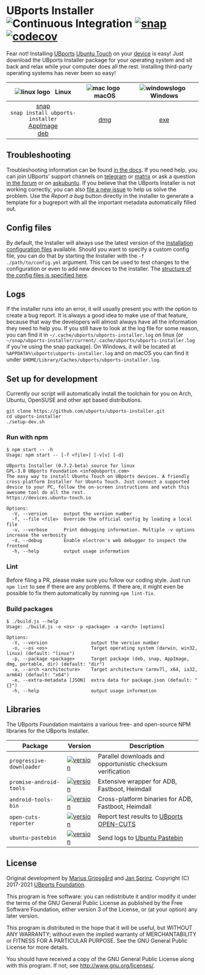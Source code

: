 # UBports Installer ![Continuous Integration](https://github.com/ubports/ubports-installer/workflows/Continuous%20Integration/badge.svg) [![snap](https://snapcraft.io//ubports-installer/badge.svg)](https://snapcraft.io/ubports-installer) [![codecov](https://codecov.io/gh/ubports/ubports-installer/branch/master/graph/badge.svg?token=cEneFUUbgt)](https://codecov.io/gh/ubports/ubports-installer/)

Fear not! Installing [UBports](https://ubports.com) [Ubuntu Touch](https://ubuntu-touch.io) on your [device](https://devices.ubuntu-touch.io) is easy! Just download the UBports Installer package for your operating system and sit back and relax while your computer does all the rest. Installing third-party operating systems has never been so easy!

| ![linux logo](https://i.ibb.co/CPq1pL9/linux.png) &nbsp; Linux | ![mac logo](https://i.ibb.co/Qn2NXq9/apple.png) &nbsp; macOS | ![windowslogo](https://i.ibb.co/RNk81kH/windows10.png) &nbsp; Windows |
|:---:|:---:|:---:|
| [snap](https://snapcraft.io/ubports-installer) <br> `snap install ubports-installer` <br> [AppImage](https://devices.ubuntu-touch.io/installer?package=appimage) <br> [deb](https://devices.ubuntu-touch.io/installer?package=deb) | [dmg](https://devices.ubuntu-touch.io/installer?package=dmg) | [exe](https://devices.ubuntu-touch.io/installer?package=exe) |

## Troubleshooting

Troubleshooting information can be found [in the docs](https://docs.ubports.com/en/latest/userguide/install.html). If you need help, you can join UBports' support channels on [telegram](https://t.me/WelcomePlus) or [matrix](https://matrix.to/#/!KwdniMNeTmClpgHkND:matrix.org?via=matrix.org&via=ubports.chat&via=disroot.org) or ask a question [in the forum](https://forums.ubports.com/) or on [askubuntu](https://askubuntu.com). If you believe that the UBports Installer is not working correctly, you can also [file a new issue](https://github.com/ubports/ubports-installer/issues/new) to help us solve the problem. Use the *Report a bug* button directly in the installer to generate a template for a bugreport with all the important metadata automatically filled out.

## Config files

By default, the Installer will always use the latest version of the [installation configuration files](https://github.com/ubports/installer-configs) available. Should you want to specify a custom config file, you can do that by starting the Installer with the `-f ./path/to/config.yml` argument. This can be used to test changes to the configuration or even to add new devices to the installer. The [structure of the config files is specified here](https://github.com/ubports/installer-configs#readme).

## Logs

If the installer runs into an error, it will usually present you with the option to create a bug report. It is always a good idea to make use of that feature, because that way the developers will almost always have all the information they need to help you. If you still have to look at the log file for some reason, you can find it in `~/.cache/ubports/ubports-installer.log` on linux (or `~/snap/ubports-installer/current/.cache/ubports/ubports-installer.log` if you're using the snap package). On Windows, it will be located at `%APPDATA%\ubports\ubports-installer.log` and on macOS you can find it under `$HOME/Library/Caches/ubports/ubports-installer.log`.

## Set up for development

Currently our script will automatically install the toolchain for you on Arch, Ubuntu, OpenSUSE and other apt based distributions.
```
git clone https://github.com/ubports/ubports-installer.git
cd ubports-installer
./setup-dev.sh
```

### Run with npm

```
$ npm start -- -h
Usage: npm start -- [-f <file>] [-v[v] [-d]

UBports Installer (0.7.2-beta) source for linux
GPL-3.0 UBports Foundation <info@ubports.com>
The easy way to install Ubuntu Touch on UBports devices. A friendly cross-platform Installer for Ubuntu Touch. Just connect a supported device to your PC, follow the on-screen instructions and watch this awesome tool do all the rest.
https://devices.ubuntu-touch.io

Options:
  -V, --version      output the version number
  -f, --file <file>  Override the official config by loading a local file
  -v, --verbose      Print debugging information. Multiple -v options increase the verbosity
  -d, --debug        Enable electron's web debugger to inspect the frontend
  -h, --help         output usage information
```

### Lint

Before filing a PR, please make sure you follow our coding style. Just run `npm lint` to see if there are any problems. If there are, it might even be possible to fix them automatically by running `npm lint-fix`.

### Build packages

```
$ ./build.js --help
Usage: ./build.js -o <os> -p <package> -a <arch> [options]

Options:
  -V, --version                output the version number
  -o, --os <os>                Target operating system (darwin, win32, linux) (default: "linux")
  -p, --package <package>      Target package (deb, snap, AppImage, dmg, portable, dir) (default: "dir")
  -a, --arch <architecture>    Target architecture (armv7l, x64, ia32, arm64) (default: "x64")
  -e, --extra-metadata [JSON]  extra data for package.json (default: "{}")
  -h, --help                   output usage information
```

## Libraries

The UBports Foundation maintains a various free- and open-source NPM libraries for the UBports Installer.

| Package | Version | Description |
|---|---|---|
| `progressive-downloader` | [![version](https://shields.io/npm/v/progressive-downloader)](https://www.npmjs.com/package/progressive-downloader) | Parallel downloads and opportunistic checksum verification |
| `promise-android-tools` | [![version](https://shields.io/npm/v/promise-android-tools)](https://www.npmjs.com/package/promise-android-tools) | Extensive wrapper for ADB, Fastboot, Heimdall |
| `android-tools-bin` | [![version](https://shields.io/npm/v/android-tools-bin)](https://www.npmjs.com/package/android-tools-bin) | Cross-platform binaries for ADB, Fastboot, Heimdall |
| `open-cuts-reporter` | [![version](https://shields.io/npm/v/open-cuts-reporter)](https://www.npmjs.com/package/open-cuts-reporter) | Report test results to [UBports OPEN-CUTS](https://www.open-cuts.org/) |
| `ubuntu-pastebin` | [![version](https://shields.io/npm/v/ubuntu-pastebin)](https://www.npmjs.com/package/ubuntu-pastebin) | Send logs to [Ubuntu Pastebin](https://paste.ubuntu.com) |

## License

Original development by [Marius Gripsgård](http://mariogrip.com/) and [Jan Sprinz](https://spri.nz). Copyright (C) 2017-2021 [UBports Foundation](https://ubports.com).

This program is free software: you can redistribute it and/or modify it under the terms of the GNU General Public License as published by the Free Software Foundation, either version 3 of the License, or (at your option) any later version.

This program is distributed in the hope that it will be useful, but WITHOUT ANY WARRANTY; without even the implied warranty of MERCHANTABILITY or FITNESS FOR A PARTICULAR PURPOSE. See the GNU General Public License for more details.

You should have received a copy of the GNU General Public License along with this program. If not, see <http://www.gnu.org/licenses/>.
